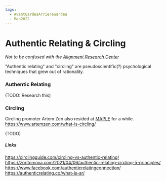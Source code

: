 ```yaml
---
tags:
  - AvantGardeaArriereGardea
  - Map2022
---
```


# Authentic Relating & Circling

*Not to be confused with the [Alignment Research Center](../../Organizations/Alignment%20Research%20Center.md)*

"Authentic relating" and "circling" are pseudoscientific(?) psychological techniques that grew out of rationality. 

### Authentic Relating

(TODO: Research this)

### Circling

Circling promoter Artem Zen also resided at [MAPLE]() for a while.
https://www.artemzen.com/what-is-circling/

(TODO)


##### Links

https://circlingguide.com/circling-vs-authentic-relating/
https://zoritomova.com/2021/04/06/authentic-relating-circling-5-principles/
https://www.facebook.com/authenticrelatingconnection/
https://authenticrelating.co/what-is-ar/